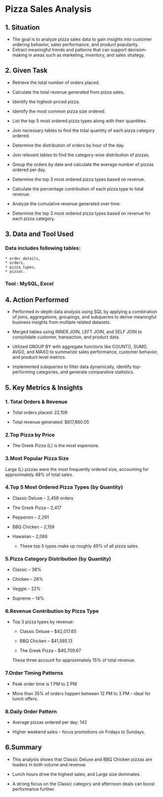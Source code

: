 # Pizza Sales Analysis

## 1. Situation

 * The goal is to analyze pizza sales data to gain insights into customer ordering behavior, sales performance, and product popularity.
 * Extract meaningful trends and patterns that can support decision-making in areas such as marketing, inventory, and sales strategy.

 ## 2. Given Task

  * Retrieve the total number of orders placed.

  * Calculate the total revenue generated from pizza sales.

  * Identify the highest-priced pizza.

  * Identify the most common pizza size ordered.

  * List the top 5 most ordered pizza types along with their quantities.

  * Join necessary tables to find the total quantity of each pizza category ordered.

  * Determine the distribution of orders by hour of the day.

  * Join relevant tables to find the category-wise distribution of pizzas.

  * Group the orders by date and calculate the average number of pizzas ordered per day.

  * Determine the top 3 most ordered pizza types based on revenue.

  * Calculate the percentage contribution of each pizza type to total revenue.

  * Analyze the cumulative revenue generated over time.

  * Determine the top 3 most ordered pizza types based on revenue for each pizza category.

  ## 3. Data and Tool Used
 ### Data includes following tables:
    * order_details, 
    * orders, 
    * pizza_types, 
    * pizzas.

 ### Tool : MySQL, Excel

 ## 4. Action Performed

  * Performed in-depth data analysis using SQL by applying a combination of joins, aggregations, groupings, and subqueries to derive meaningful business insights from multiple related datasets. 

  * Merged tables using INNER JOIN, LEFT JOIN, and SELF JOIN to consolidate customer, transaction, and product data. 

  * Utilized GROUP BY with aggregate functions like COUNT(), SUM(), AVG(), and MAX() to summarize sales performance, customer behavior, and product-level metrics. 

  * Implemented subqueries to filter data dynamically, identify top-performing categories, and generate comparative statistics.

## 5. Key Metrics & Insights 

 ### 1. Total Orders & Revenue

 * Total orders placed: 22,109

 * Total revenue generated: $817,860.05

### 2.Top Pizza by Price

 * The Greek Pizza (L) is the most expensive.

 ### 3.Most Popular Pizza Size

Large (L) pizzas were the most frequently ordered size, accounting for approximately 48% of total sales.

 ### 4.Top 5 Most Ordered Pizza Types (by Quantity)

 * Classic Deluxe – 2,458 orders

 * The Greek Pizza – 2,417

 * Pepperoni – 2,291

 * BBQ Chicken – 2,159

 * Hawaiian – 2,066
   *  These top 5 types make up roughly 49% of all pizza sales.

 ### 5.Pizza Category Distribution (by Quantity)

 * Classic – 38%

 * Chicken – 26%

 * Veggie – 22%

 * Supreme – 14%

 ### 6.Revenue Contribution by Pizza Type

 * Top 3 pizza types by revenue:

    * Classic Deluxe – $42,017.65

    * BBQ Chicken – $41,565.13

    * The Greek Pizza – $40,709.67

    These three account for approximately 15% of total revenue.

### 7.Order Timing Patterns

 * Peak order time is 1 PM to 2 PM

 * More than 35% of orders happen between 12 PM to 3 PM – ideal for lunch offers.

 ### 8.Daily Order Pattern

 *  Average pizzas ordered per day: 142

 * Higher weekend sales – focus promotions on Fridays to Sundays.


 ## 6.Summary
  * This analysis shows that Classic Deluxe and BBQ Chicken pizzas are leaders in both volume and revenue. 

  * Lunch hours drive the highest sales, and Large size dominates.

  *  A strong focus on the Classic category and afternoon deals can boost performance further.


 

